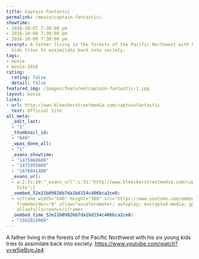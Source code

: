 ```yaml
---
title: Captain Fantastic
permalink: /movie/captain-fantastic/
showtime:
- 2016-10-07 7:30:00 pm
- 2016-10-08 7:30:00 pm
- 2016-10-09 7:30:00 pm
excerpt: A father living in the forests of the Pacific Northwest with his six young
  kids tries to assimilate back into society.
tags:
- movie
- movie-2016
rating:
  rating: false
  detail: false
featured_img: /images/featured/captain-fantastic-1.jpg
layout: movie
links:
- url: http://www.bleeckerstreetmedia.com/captainfantastic
  text: Official Site
all_meta:
  _edit_last:
  - "1"
  _thumbnail_id:
  - "840"
  _wpas_done_all:
  - "1"
  _evans_showtime:
  - "1475868600"
  - "1475955000"
  - "1476041400"
  _evans_url:
  - a:2:{s:10:"_evans_url";s:51:"http://www.bleeckerstreetmedia.com/captainfantastic";s:15:"_evans_url_name";s:13:"Official
    Site";}
  _oembed_52e21b09826b7da1bd154c406bca2ce8:
  - <iframe width="640" height="360" src="https://www.youtube.com/embed/w5jeBvjcJe4?feature=oembed"
    frameborder="0" allow="accelerometer; autoplay; encrypted-media; gyroscope; picture-in-picture"
    allowfullscreen></iframe>
  _oembed_time_52e21b09826b7da1bd154c406bca2ce8:
  - "1562819909"
---
```


A father living in the forests of the Pacific Northwest with his six young kids tries to assimilate back into society. https://www.youtube.com/watch?v=w5jeBvjcJe4